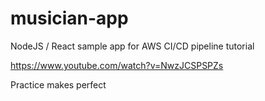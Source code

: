 # musician-app
NodeJS / React sample app for AWS CI/CD pipeline tutorial

https://www.youtube.com/watch?v=NwzJCSPSPZs

Practice makes perfect
